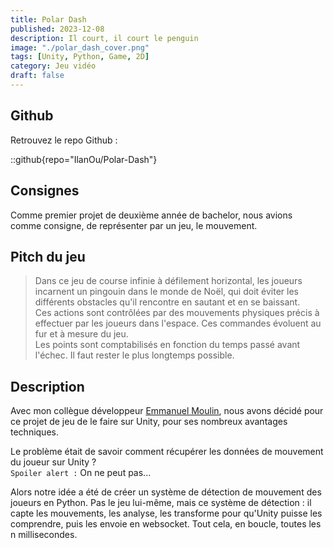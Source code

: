 ```yaml
---
title: Polar Dash
published: 2023-12-08
description: Il court, il court le penguin
image: "./polar_dash_cover.png"
tags: [Unity, Python, Game, 2D]
category: Jeu vidéo
draft: false
---
```


<!-- # Polar Dash -->

## Github

Retrouvez le repo Github :

::github{repo="IlanOu/Polar-Dash"}

## Consignes

Comme premier projet de deuxième année de bachelor, nous avions comme consigne, de représenter par un jeu, le mouvement.

## Pitch du jeu

>Dans ce jeu de course infinie à défilement horizontal, les joueurs incarnent un pingouin dans le monde de Noël, qui doit éviter les différents obstacles qu'il rencontre en sautant et en se baissant.<br/>
>Ces actions sont contrôlées par des mouvements physiques précis à effectuer par les joueurs dans l'espace.
>Ces commandes évoluent au fur et à mesure du jeu.<br/>
>Les points sont comptabilisés en fonction du temps passé avant l'échec.
>Il faut rester le plus longtemps possible.

## Description

Avec mon collègue développeur [Emmanuel Moulin](https://github.com/Kibishi47), nous avons décidé pour ce projet de jeu de le faire sur Unity, pour ses nombreux avantages techniques.

Le problème était de savoir comment récupérer les données de mouvement du joueur sur Unity ?<br/>
`Spoiler alert :` On ne peut pas...<br/>

Alors notre idée a été de créer un système de détection de mouvement des joueurs en Python. Pas le jeu lui-même, mais ce système de détection : il capte les mouvements, les analyse, les transforme pour qu'Unity puisse les comprendre, puis les envoie en websocket. Tout cela, en boucle, toutes les n millisecondes.
